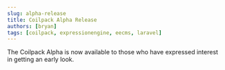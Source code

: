 ```yaml
---
slug: alpha-release
title: Coilpack Alpha Release
authors: [bryan]
tags: [coilpack, expressionengine, eecms, laravel]
---
```


The Coilpack Alpha is now available to those who have expressed interest in getting an early look.
